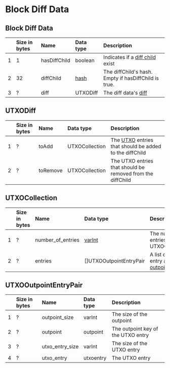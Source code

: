 # Block Diff Data

## Block Diff Data

|  | Size in bytes | Name | Data type | Description |
| :--- | :--- | :--- | :--- | :--- |
| 1 | 1 | hasDiffChild | boolean | Indicates if a [diff child](diff-child.md) exist |
| 2 | 32 | diffChild | [hash](../../serialized-data-formats/hash.md) | The diffChild's hash. Empty if hasDiffChild is true. |
| 3 | ? | diff | UTXODiff | The diff data's [diff](./) |

## UTXODiff <a id="BlockDiffData-UTXODiff"></a>

|  | Size in bytes | Name | Data type | Description |
| :--- | :--- | :--- | :--- | :--- |
| 1 | ? | toAdd | UTXOCollection | The [UTXO](../utxo.md) entries that should be added to the diffChild |
| 2 | ? | toRemove | UTXOCollection | The UTXO entries that should be removed from the diffChild |

## UTXOCollection <a id="BlockDiffData-UTXOCollection"></a>

|  | Size in bytes | Name | Data type | Description |
| :--- | :--- | :--- | :--- | :--- |
| 1 | ? | number\_of\_entries | [varInt](../../serialized-data-formats/variable-length-fields/varint.md) | The number of entries in the UTXOCollection |
| 2 | ? | entries | \[\]UTXOOutpointEntryPair | A list of UTXO entry and [outpoint](../outpoint.md) pairs |

## UTXOOutpointEntryPair <a id="BlockDiffData-UTXOOutpointEntryPair"></a>

|  | Size in bytes | Name | Data type | Description |
| :--- | :--- | :--- | :--- | :--- |
| 1 | ? | outpoint\_size | varInt | The size of the outpoint |
| 2 | ? | outpoint | outpoint | The outpoint key of the UTXO entry |
| 3 | ? | utxo\_entry\_size | varInt | The size of the UTXO entry |
| 4 | ? | utxo\_entry | utxoentry | The UTXO entry |

